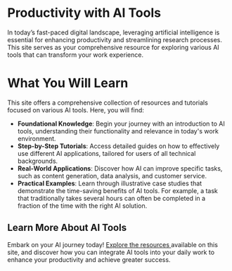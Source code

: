# Productivity with AI Tools
In today’s fast-paced digital landscape, leveraging artificial intelligence is essential for enhancing productivity and streamlining research processes. This site serves as your comprehensive resource for exploring various AI tools that can transform your work experience.
# What You Will Learn
This site offers a comprehensive collection of resources and tutorials focused on various AI tools. Here, you will find:
- **Foundational Knowledge**: Begin your journey with an introduction to AI tools, understanding their functionality and relevance in today's work environment.
- **Step-by-Step Tutorials**: Access detailed guides on how to effectively use different AI applications, tailored for users of all technical backgrounds.
- **Real-World Applications**: Discover how AI can improve specific tasks, such as content generation, data analysis, and customer service.
- **Practical Examples**: Learn through illustrative case studies that demonstrate the time-saving benefits of AI tools. For example, a task that traditionally takes several hours can often be completed in a fraction of the time with the right AI solution.
## Learn More About AI Tools
Embark on your AI journey today! [Explore the resources ](ai-tools.md) available on this site, and discover how you can integrate AI tools into your daily work to enhance your productivity and achieve greater success.
